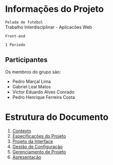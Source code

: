 # Informações do Projeto
`Pelada de futebol`  
Trabalho Interdisciplinar - Aplicacões Web

`Front-end`

`1 Periodo`

## Participantes
Os membros do grupo são: 
- Pedro Marçal Lima
- Gabriel Leal Matos
- Victor Eduardo Alves Conrado
- Pedro Henrique Ferreira Costa

# Estrutura do Documento

1. [Contexto](1-Contexto.md)
2. [Especificações do Projeto](2-Especificação.md)
3. [Projeto da Interface](3-Interface.md)
4. [Gestão de Configuração](4-Gestão-Configuração.md)
5. [Gerenciamento de Projeto](4-Gerenciamento-Projeto.md)
6. [Apresentação](6-Apresentação.md)


